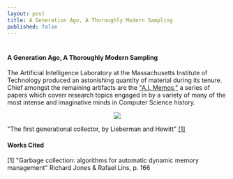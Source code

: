 ```yaml
---
layout: post
title: A Generation Ago, A Thoroughly Modern Sampling
published: false
---
```

# 
#### A Generation Ago, A Thoroughly Modern Sampling

The Artificial Intelligence Laboratory at the Massachusetts Institute of Technology produced an astonishing quantity of material during its tenure. Chief amongst the remaining artifacts are the <a href="http://publications.csail.mit.edu/ai/pubs_browse.shtml">"A.I. Memos,"</a> a series of papers which coverr research topics engaged in by a variety of many of the most intense and imaginative minds in Computer Science history.

<center><img src="http://michaelrbernste.in/images/aimemo.png"></center>

"The first generational collector, by Lieberman and Hewitt" <a href="#bib1">[1]</a>

#### Works Cited

<a id="bib1">[1]</a> "Garbage collection: algorithms for automatic dynamic memory management" Richard Jones & Rafael Lins, p. 166

